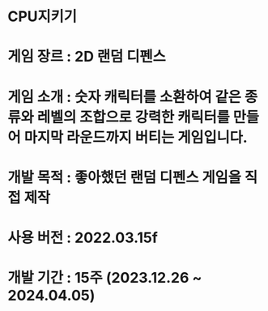 # CPU지키기
# 게임 장르 : 2D 랜덤 디펜스
# 게임 소개 : 숫자 캐릭터를 소환하여 같은 종류와 레벨의 조합으로 강력한 캐릭터를 만들어 마지막 라운드까지 버티는 게임입니다.
# 개발 목적 : 좋아했던 랜덤 디펜스 게임을 직접 제작
# 사용 버전 : 2022.03.15f
# 개발 기간 : 15주 (2023.12.26 ~ 2024.04.05)
